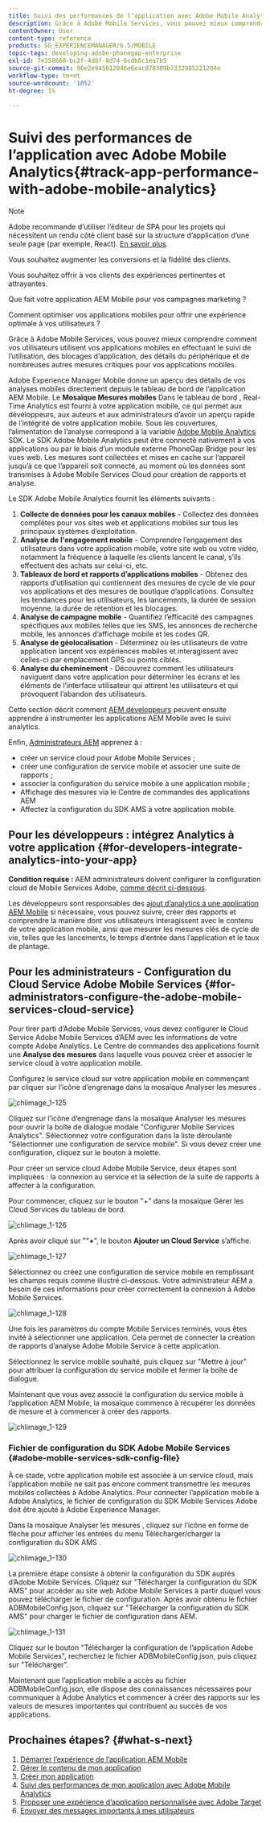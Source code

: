 ```yaml
---
title: Suivi des performances de l’application avec Adobe Mobile Analytics
description: Grâce à Adobe Mobile Services, vous pouvez mieux comprendre comment vos utilisateurs utilisent vos applications mobiles en effectuant le suivi de l’utilisation, des blocages d’application, des détails du périphérique et de nombreuses autres mesures critiques pour vos applications mobiles. Consultez cette page pour en savoir plus.
contentOwner: User
content-type: reference
products: SG_EXPERIENCEMANAGER/6.5/MOBILE
topic-tags: developing-adobe-phonegap-enterprise
exl-id: 7e358660-bc2f-4d8f-8d74-6cdb6c1ea7b5
source-git-commit: 96e2e945012046e6eac878389b7332985221204e
workflow-type: tm+mt
source-wordcount: '1052'
ht-degree: 1%

---
```


# Suivi des performances de l’application avec Adobe Mobile Analytics{#track-app-performance-with-adobe-mobile-analytics}

>[!NOTE]
>
>Adobe recommande d’utiliser l’éditeur de SPA pour les projets qui nécessitent un rendu côté client basé sur la structure d’application d’une seule page (par exemple, React). [En savoir plus](/help/sites-developing/spa-overview.md).

Vous souhaitez augmenter les conversions et la fidélité des clients.

Vous souhaitez offrir à vos clients des expériences pertinentes et attrayantes.

Que fait votre application AEM Mobile pour vos campagnes marketing ?

Comment optimiser vos applications mobiles pour offrir une expérience optimale à vos utilisateurs ?

Grâce à Adobe Mobile Services, vous pouvez mieux comprendre comment vos utilisateurs utilisent vos applications mobiles en effectuant le suivi de l’utilisation, des blocages d’application, des détails du périphérique et de nombreuses autres mesures critiques pour vos applications mobiles.

Adobe Experience Manager Mobile donne un aperçu des détails de vos analyses mobiles directement depuis le tableau de bord de l’application AEM Mobile. Le **Mosaïque Mesures mobiles** Dans le tableau de bord , Real-Time Analytics est fourni à votre application mobile, ce qui permet aux développeurs, aux auteurs et aux administrateurs d’avoir un aperçu rapide de l’intégrité de votre application mobile. Sous les couvertures, l’alimentation de l’analyse correspond à la variable [Adobe Mobile Analytics](https://business.adobe.com/products/analytics/mobile-marketing.html) SDK. Le SDK Adobe Mobile Analytics peut être connecté nativement à vos applications ou par le biais d’un module externe PhoneGap Bridge pour les vues web. Les mesures sont collectées et mises en cache sur l’appareil jusqu’à ce que l’appareil soit connecté, au moment où les données sont transmises à Adobe Mobile Services Cloud pour création de rapports et analyse.

Le SDK Adobe Mobile Analytics fournit les éléments suivants :

1. **Collecte de données pour les canaux mobiles** - Collectez des données complètes pour vos sites web et applications mobiles sur tous les principaux systèmes d’exploitation.
1. **Analyse de l&#39;engagement mobile** - Comprendre l’engagement des utilisateurs dans votre application mobile, votre site web ou votre vidéo, notamment la fréquence à laquelle les clients lancent le canal, s’ils effectuent des achats sur celui-ci, etc.
1. **Tableaux de bord et rapports d’applications mobiles** - Obtenez des rapports d’utilisation qui contiennent des mesures de cycle de vie pour vos applications et des mesures de boutique d’applications. Consultez les tendances pour les utilisateurs, les lancements, la durée de session moyenne, la durée de rétention et les blocages.
1. **Analyse de campagne mobile** - Quantifiez l’efficacité des campagnes spécifiques aux mobiles telles que les SMS, les annonces de recherche mobile, les annonces d’affichage mobile et les codes QR.
1. **Analyse de géolocalisation** - Déterminez où les utilisateurs de votre application lancent vos expériences mobiles et interagissent avec celles-ci par emplacement GPS ou points ciblés.
1. **Analyse du cheminement** - Découvrez comment les utilisateurs naviguent dans votre application pour déterminer les écrans et les éléments de l’interface utilisateur qui attirent les utilisateurs et qui provoquent l’abandon des utilisateurs.

Cette section décrit comment [AEM développeurs](#developers) peuvent ensuite apprendre à instrumenter les applications AEM Mobile avec le suivi analytics.

Enfin, [Administrateurs AEM](#administrators) apprenez à :

* créer un service cloud pour Adobe Mobile Services ;
* créer une configuration de service mobile et associer une suite de rapports ;
* associer la configuration du service mobile à une application mobile ;
* Affichage des mesures via le Centre de commandes des applications AEM
* Affectez la configuration du SDK AMS à votre application mobile.

## Pour les développeurs : intégrez Analytics à votre application {#for-developers-integrate-analytics-into-your-app}

**Condition requise :** AEM administrateurs doivent configurer la configuration cloud de Mobile Services Adobe, [comme décrit ci-dessous](#amscloudserviceconfig).

Les développeurs sont responsables des [ajout d’analytics à une application AEM Mobile](/help/mobile/phonegap-add-analytics-to-apps.md) si nécessaire, vous pouvez suivre, créer des rapports et comprendre la manière dont vos utilisateurs interagissent avec le contenu de votre application mobile, ainsi que mesurer les mesures clés de cycle de vie, telles que les lancements, le temps d’entrée dans l’application et le taux de plantage.

## Pour les administrateurs - Configuration du Cloud Service Adobe Mobile Services {#for-administrators-configure-the-adobe-mobile-services-cloud-service}

Pour tirer parti d’Adobe Mobile Services, vous devez configurer le Cloud Service Adobe Mobile Services d’AEM avec les informations de votre compte Adobe Analytics. Le Centre de commandes des applications fournit une **Analyse des mesures** dans laquelle vous pouvez créer et associer le service cloud à votre application mobile.

Configurez le service cloud sur votre application mobile en commençant par cliquer sur l’icône d’engrenage dans la mosaïque Analyser les mesures .

![chlimage_1-125](assets/chlimage_1-125.png)

Cliquez sur l’icône d’engrenage dans la mosaïque Analyser les mesures pour ouvrir la boîte de dialogue modale &quot;Configurer Mobile Services Analytics&quot;. Sélectionnez votre configuration dans la liste déroulante &quot;Sélectionner une configuration de service mobile&quot;. Si vous devez créer une configuration, cliquez sur le bouton à molette.

Pour créer un service cloud Adobe Mobile Service, deux étapes sont impliquées : la connexion au service et la sélection de la suite de rapports à affecter à la configuration.

Pour commencer, cliquez sur le bouton &quot;+&quot; dans la mosaïque Gérer les Cloud Services du tableau de bord.

![chlimage_1-126](assets/chlimage_1-126.png)

Après avoir cliqué sur &quot;&quot;**+**&quot;, le bouton **Ajouter un Cloud Service** s’affiche.

![chlimage_1-127](assets/chlimage_1-127.png)

Sélectionnez ou créez une configuration de service mobile en remplissant les champs requis comme illustré ci-dessous. Votre administrateur AEM a besoin de ces informations pour créer correctement la connexion à Adobe Mobile Services.

![chlimage_1-128](assets/chlimage_1-128.png)

Une fois les paramètres du compte Mobile Services terminés, vous êtes invité à sélectionner une application. Cela permet de connecter la création de rapports d’analyse Adobe Mobile Service à cette application.

Sélectionnez le service mobile souhaité, puis cliquez sur &quot;Mettre à jour&quot; pour attribuer la configuration du service mobile et fermer la boîte de dialogue.

Maintenant que vous avez associé la configuration du service mobile à l’application AEM Mobile, la mosaïque commence à récupérer les données de mesure et à commencer à créer des rapports.

![chlimage_1-129](assets/chlimage_1-129.png)

### Fichier de configuration du SDK Adobe Mobile Services {#adobe-mobile-services-sdk-config-file}

À ce stade, votre application mobile est associée à un service cloud, mais l’application mobile ne sait pas encore comment transmettre les mesures mobiles collectées à Adobe Analytics. Pour connecter l’application mobile à Adobe Analytics, le fichier de configuration du SDK Mobile Services Adobe doit être ajouté à Adobe Experience Manager.

Dans la mosaïque Analyser les mesures , cliquez sur l’icône en forme de flèche pour afficher les entrées du menu Télécharger/charger la configuration du SDK AMS .

![chlimage_1-130](assets/chlimage_1-130.png)

La première étape consiste à obtenir la configuration du SDK auprès d’Adobe Mobile Services. Cliquez sur &quot;Télécharger la configuration du SDK AMS&quot; pour accéder au site web Adobe Mobile Services à partir duquel vous pouvez télécharger le fichier de configuration. Après avoir obtenu le fichier ADBMobileConfig.json, cliquez sur &quot;Télécharger la configuration du SDK AMS&quot; pour charger le fichier de configuration dans AEM.

![chlimage_1-131](assets/chlimage_1-131.png)

Cliquez sur le bouton &quot;Télécharger la configuration de l’application Adobe Mobile Services&quot;, recherchez le fichier ADBMobileConfig.json, puis cliquez sur &quot;Télécharger&quot;.

Maintenant que l’application mobile a accès au fichier ADBMobileConfig.json, elle dispose des connaissances nécessaires pour communiquer à Adobe Analytics et commencer à créer des rapports sur les valeurs de mesures importantes qui contribuent au succès de vos applications.

## Prochaines étapes? {#what-s-next}

1. [Démarrer l’expérience de l’application AEM Mobile](/help/mobile/starting-aem-phonegap-app.md)
1. [Gérer le contenu de mon application](/help/mobile/phonegap-manage-app-content.md)
1. [Créer mon application](/help/mobile/building-app-mobile-phonegap.md)
1. [Suivi des performances de mon application avec Adobe Mobile Analytics](/help/mobile/phonegap-intro-to-app-analytics.md)
1. [Proposer une expérience d’application personnalisée avec Adobe Target](/help/mobile/phonegap-aem-mobile-content-personalization.md)
1. [Envoyer des messages importants à mes utilisateurs](/help/mobile/phonegap-push-notifications.md)
